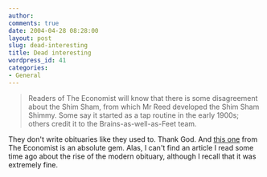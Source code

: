 ```yaml
---
author:
comments: true
date: 2004-04-28 08:28:00
layout: post
slug: dead-interesting
title: Dead interesting
wordpress_id: 41
categories:
- General
---
```


> Readers of The Economist will know that there is some disagreement about the Shim Sham, from which Mr Reed developed the Shim Sham Shimmy. Some say it started as a tap routine in the early 1900s; others credit it to the Brains-as-well-as-Feet team.

They don't write obituaries like they used to. Thank God. And [this one](http://www.economist.com/displaystory.cfm?story_id=S%27%2988%25P1%5F%2B%21%40%21%24%0A&CFID=26976577&CFTOKEN=3d53310-f6bc2037-1840-4a4b-927b-eefd0abc0889) from The Economist is an absolute gem. Alas, I can't find an article I read some time ago about the rise of the modern obituary, although I recall that it was extremely fine.
